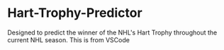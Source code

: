 # Hart-Trophy-Predictor
Designed to predict the winner of the NHL's Hart Trophy throughout the current NHL season.
This is from VSCode
